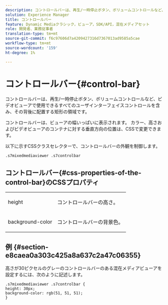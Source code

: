 ```yaml
---
description: コントロールバーは、再生/一時停止ボタン、ボリュームコントロールなど、ビデオビューアで使用できるすべてのユーザインターフェイスコントロールを含み、その背後に配置する矩形の領域です。
solution: Experience Manager
title: コントロールバー
feature: Dynamic Mediaクラシック，ビューア，SDK/API，混在メディアセット
role: 開発者、業務従事者
translation-type: tm+mt
source-git-commit: f6c97606d7a4209427316d7367013ad9585a5cae
workflow-type: tm+mt
source-wordcount: '159'
ht-degree: 1%

---
```



# コントロールバー{#control-bar}

コントロールバーは、再生/一時停止ボタン、ボリュームコントロールなど、ビデオビューアで使用できるすべてのユーザインターフェイスコントロールを含み、その背後に配置する矩形の領域です。

<!--<a id="section_061E550C1C1D4DB2BD663A898895B38C"></a>-->

コントロールバーは、ビューアの幅いっぱいに表示されます。 カラー、高さおよびビデオビューアのコンテナに対する垂直方向の位置は、CSSで変更できます。

以下に示すCSSクラスセレクターで、コントロールバーの外観を制御します。

```
.s7mixedmediaviewer .s7controlbar
```

## コントロールバー{#css-properties-of-the-control-bar}のCSSプロパティ

<table id="table_C48C56E696304C9BAFEE71BA9EA9A174"> 
 <tbody> 
  <tr> 
   <td colname="col1"> <p> <span class="codeph"> height </span> </p> </td> 
   <td colname="col2"> <p>コントロールバーの高さ。 </p> </td> 
  </tr> 
  <tr> 
   <td colname="col1"> <p> <span class="codeph"> background-color  </span> </p> </td> 
   <td colname="col2"> <p>コントロールバーの背景色。 </p> </td> 
  </tr> 
 </tbody> 
</table>

## 例 {#section-e8caea0a303c425a8a637c2a47c06355}

高さが30ピクセルのグレーのコントロールバーのある混在メディアビューアを設定するには、次のように記述します。

```
.s7mixedmediaviewer .s7controlbar {  
height: 30px; 
background-color: rgb(51, 51, 51); 
}
```

